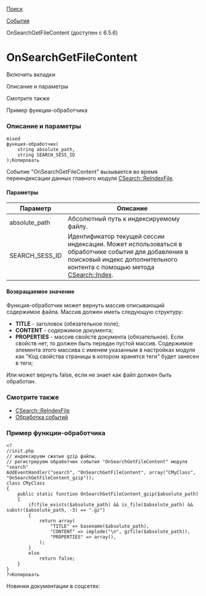 [Поиск](/api_help/search/index.php)

[События](/api_help/search/events/index.php)

OnSearchGetFileContent (доступен с 6.5.6)

OnSearchGetFileContent
======================

Включить вкладки

Описание и параметры

Смотрите также

Пример функции-обработчика

### Описание и параметры

```
mixed
функция-обработчик(
	string absolute_path,
	string SEARCH_SESS_ID
);Копировать
```

Событие "OnSearchGetFileContent" вызывается во время переиндексации данных главного модуля [CSearch::ReIndexFile](/api_help/search/classes/csearch/reindexfile.php).

#### Параметры

| Параметр | Описание |
| --- | --- |
| absolute\_path | Абсолютный путь к индексируемому файлу. |
| SEARCH\_SESS\_ID | Идентификатор текущей сессии индексации. Может использоваться в обработчике события для добавления в поисковый индекс дополнительного контента с помощью метода [CSearch::Index](/api_help/search/classes/csearch/indexs.php). |

#### Возвращаемое значение

Функция-обработчик может вернуть массив описывающий содержимое файла. Массив должен иметь следующую структуру:

* **TITLE** - заголовок (обязательное поле);
* **CONTENT** - содержимое документа;
* **PROPERTIES** - массив свойств документа (обязательное). Если свойств нет, то должен быть передан пустой массив. Содержимое элемента этого массива с именем указанным в настройках модуля как "Код свойства страницы в котором хранятся теги" будет занесен в теги;

Или может вернуть false, если не знает как файл должен быть обработан.

### Смотрите также

* [CSearch::ReIndexFile](/api_help/search/classes/csearch/reindexfile.php)
* [Обработка событий](http://dev.1c-bitrix.ru/learning/course/index.php?COURSE_ID=43&LESSON_ID=3493)

### Пример функции-обработчика

```
<?
//init.php
// индексируем сжатые gzip файлы.
// регистрируем обработчик события "OnSearchGetFileContent" модуля "search"
AddEventHandler("search", "OnSearchGetFileContent", array("CMyClass", "OnSearchGetFileContent_gzip"));
class CMyClass
{
	public static function OnSearchGetFileContent_gzip($absolute_path)
	{
		if(file_exists($absolute_path) && is_file($absolute_path) && substr($absolute_path, -3) == ".gz")
		{
			return array(
				"TITLE" => basename($absolute_path),
				"CONTENT" => implode("\n", gzfile($absolute_path)),
				"PROPERTIES" => array(),
			);
		}
		else
			return false;
	}
}
?>Копировать
```

Новинки документации в соцсетях: